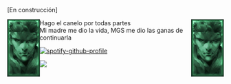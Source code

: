 [En construcción]

<img align='left' src=https://github.com/insonyy/insonyy/blob/56df13b338f8c02fbe32d9b7b059e17e4be344ab/tumblr_ma5f9esvJD1rvkdlio1_r3_250.gif width='15%'>
<img align='right' src=https://github.com/insonyy/insonyy/blob/56df13b338f8c02fbe32d9b7b059e17e4be344ab/tumblr_ma5f9esvJD1rvkdlio1_r3_250.gif width='15%'>
Hago el canelo por todas partes<br>
Mi madre me dio la vida, MGS me dio las ganas de continuarla<br> 

[![spotify-github-profile](https://spotify-github-profile.vercel.app/api/view?uid=alexabinarflame-126&cover_image=true&theme=natemoo-theme&show_offline=false&background_color=121212&bar_color_cover=false)](https://spotify-github-profile.vercel.app/api/view?uid=alexabinarflame-126&redirect=true)

![](https://komarev.com/ghpvc/?username=insonyy&color=blue)
